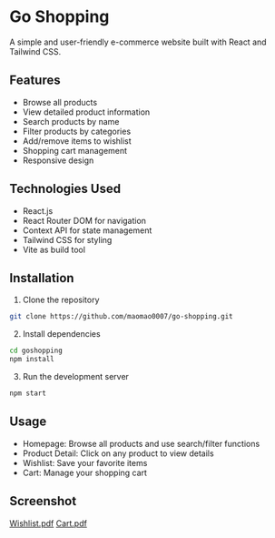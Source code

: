 # Go Shopping

A simple and user-friendly e-commerce website built with React and Tailwind CSS.

## Features

- Browse all products
- View detailed product information
- Search products by name
- Filter products by categories
- Add/remove items to wishlist
- Shopping cart management
- Responsive design

## Technologies Used

- React.js
- React Router DOM for navigation
- Context API for state management
- Tailwind CSS for styling
- Vite as build tool

## Installation

1. Clone the repository
```bash
git clone https://github.com/maomao0007/go-shopping.git
```

2. Install dependencies
```bash
cd goshopping
npm install
```

3. Run the development server
```bash
npm start
```

## Usage

- Homepage: Browse all products and use search/filter functions
- Product Detail: Click on any product to view details
- Wishlist: Save your favorite items
- Cart: Manage your shopping cart

## Screenshot
[Wishlist.pdf](https://github.com/user-attachments/files/18622108/Wishlist.pdf)
[Cart.pdf](https://github.com/user-attachments/files/18622110/Cart.pdf)




